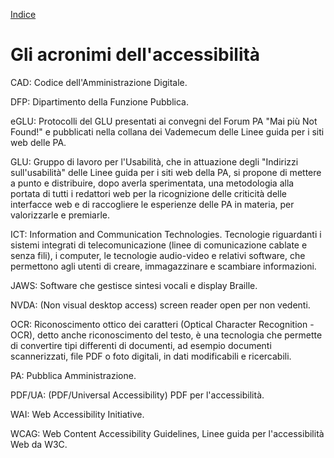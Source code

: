 [Indice](index.md)

# Gli acronimi dell'accessibilità

CAD: Codice dell'Amministrazione Digitale.

DFP: Dipartimento della Funzione Pubblica.

eGLU: Protocolli del GLU presentati ai convegni del Forum PA "Mai più Not Found!" e pubblicati nella collana dei Vademecum delle Linee guida per i siti web delle PA.

GLU: Gruppo di lavoro per l'Usabilità, che in attuazione degli "Indirizzi sull'usabilità" delle Linee guida per i siti web della PA, si propone di mettere a punto e distribuire, dopo averla sperimentata, una metodologia alla portata di tutti i redattori web per la ricognizione delle criticità delle interfacce web e di raccogliere le esperienze delle PA in materia, per valorizzarle e premiarle.

ICT: Information and Communication Technologies. Tecnologie riguardanti i sistemi integrati di telecomunicazione (linee di comunicazione cablate e senza fili), i computer, le tecnologie audio-video e relativi software, che permettono agli utenti di creare, immagazzinare e scambiare informazioni.

JAWS: Software che gestisce sintesi vocali e display Braille.

NVDA: (Non visual desktop access) screen reader open per non vedenti.

OCR: Riconoscimento ottico dei caratteri (Optical Character Recognition - OCR), detto anche riconoscimento del testo, è una tecnologia che permette di convertire tipi differenti di documenti, ad esempio documenti scannerizzati, file PDF o foto digitali, in dati modificabili e ricercabili.

PA: Pubblica Amministrazione.

PDF/UA: (PDF/Universal Accessibility) PDF per l'accessibilità.

WAI: Web Accessibility Initiative.

WCAG: Web Content Accessibility Guidelines, Linee guida per l'accessibilità Web da W3C.
